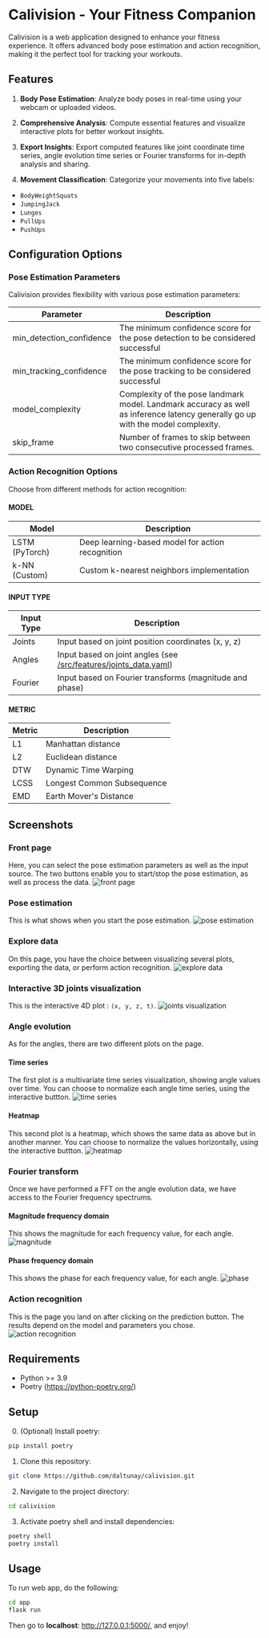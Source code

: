 # Calivision - Your Fitness Companion

Calivision is a web application designed to enhance your fitness experience. It offers advanced body pose estimation and action recognition, making it the perfect tool for tracking your workouts.

## Features

1. **Body Pose Estimation**: Analyze body poses in real-time using your webcam or uploaded videos.

2. **Comprehensive Analysis**: Compute essential features and visualize interactive plots for better workout insights.

3. **Export Insights**: Export computed features like joint coordinate time series, angle evolution time series or Fourier transforms for in-depth analysis and sharing.

4. **Movement Classification**: Categorize your movements into five labels:
  - `BodyWeightSquats`
  - `JumpingJack`
  - `Lunges`
  - `PullUps`
  - `PushUps`

## Configuration Options

### Pose Estimation Parameters

Calivision provides flexibility with various pose estimation parameters:

| Parameter                | Description                                                                                                                      |
| ------------------------ | -------------------------------------------------------------------------------------------------------------------------------- |
| min_detection_confidence | The minimum confidence score for the pose detection to be considered successful                                                  |
| min_tracking_confidence  | The minimum confidence score for the pose tracking to be considered successful                                                   |
| model_complexity         | Complexity of the pose landmark model. Landmark accuracy as well as inference latency generally go up with the model complexity. |
| skip_frame               | Number of frames to skip between two consecutive processed frames.                                                               |

### Action Recognition Options

Choose from different methods for action recognition:

#### MODEL

| Model          | Description                                      |
| -------------- | ------------------------------------------------ |
| LSTM (PyTorch) | Deep learning-based model for action recognition |
| k-NN (Custom)  | Custom k-nearest neighbors implementation        |

#### INPUT TYPE

| Input Type | Description                                                                                                                                          |
| ---------- | ---------------------------------------------------------------------------------------------------------------------------------------------------- |
| Joints     | Input based on joint position coordinates (x, y, z)                                                                                                  |
| Angles     | Input based on joint angles (see [/src/features/joints_data.yaml](https://github.com/daltunay/calivision/blob/master/src/features/joints_data.yaml)) |
| Fourier    | Input based on Fourier transforms (magnitude and phase)                                                                                              |

#### METRIC

| Metric | Description                |
| ------ | -------------------------- |
| L1     | Manhattan distance         |
| L2     | Euclidean distance         |
| DTW    | Dynamic Time Warping       |
| LCSS   | Longest Common Subsequence |
| EMD    | Earth Mover's Distance     |

## Screenshots

### Front page

Here, you can select the pose estimation parameters as well as the input source. The two buttons enable you to start/stop the pose estimation, as well as process the data.
![front page](screenshots/front_page.png)

### Pose estimation

This is what shows when you start the pose estimation.
![pose estimation](screenshots/pose_estimation.png)

### Explore data

On this page, you have the choice between visualizing several plots, exporting the data, or perform action recognition.
![explore data](screenshots/explore_data.png)

### Interactive 3D joints visualization

This is the interactive 4D plot : `(x, y, z, t)`.
![joints visualization](screenshots/joints_visualization.png)

### Angle evolution

As for the angles, there are two different plots on the page.
#### Time series

The first plot is a multivariate time series visualization, showing angle values over time. You can choose to normalize each angle time series, using the interactive buttton.
![time series](screenshots/angle_evolution_time_series.png)
#### Heatmap

This second plot is a heatmap, which shows the same data as above but in another manner. You can choose to normalize the values horizontally, using the interactive buttton.
![heatmap](screenshots/angle_evolution_heatmap.png)

### Fourier transform

Once we have performed a FFT on the angle evolution data, we have access to the Fourier frequency spectrums.
#### Magnitude frequency domain

This shows the magnitude for each frequency value, for each angle.
![magnitude](screenshots/fourier_magnitude.png)
#### Phase frequency domain

This shows the phase for each frequency value, for each angle.
![phase](screenshots/fourier_phase.png)

### Action recognition

This is the page you land on after clicking on the prediction button. The results depend on the model and parameters you chose.
![action recognition](screenshots/action_recognition.png)
## Requirements

- Python >= 3.9
- Poetry (https://python-poetry.org/)

## Setup

0. (Optional) Install poetry:

```bash
pip install poetry
```

1. Clone this repository:

```bash
git clone https://github.com/daltunay/calivision.git
```

2. Navigate to the project directory:

```bash
cd calivision
```

3. Activate poetry shell and install dependencies:

```bash
poetry shell
poetry install
```

## Usage

To run web app, do the following:

```bash
cd app
flask run
```

Then go to **localhost**: http://127.0.0.1:5000/, and enjoy!

